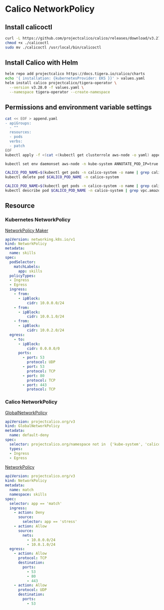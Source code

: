 # Calico NetworkPolicy
## Install calicoctl
``` bash
curl -L https://github.com/projectcalico/calico/releases/download/v3.27.2/calicoctl-linux-amd64 -o calicoctl
chmod +x ./calicoctl
sudo mv ./calicoctl /usr/local/bin/calicoctl
```
## Install Calico with Helm
``` bash
helm repo add projectcalico https://docs.tigera.io/calico/charts
echo '{ installation: {kubernetesProvider: EKS }}' > values.yaml
helm install calico projectcalico/tigera-operator \
  --version v3.28.0 -f values.yaml \
  --namespace tigera-operator --create-namespace
```
## Permissions and environment variable settings
``` bash
cat << EOF > append.yaml
- apiGroups:
  - ""
  resources:
  - pods
  verbs:
  - patch
EOF
kubectl apply -f <(cat <(kubectl get clusterrole aws-node -o yaml) append.yaml)

kubectl set env daemonset aws-node -n kube-system ANNOTATE_POD_IP=true

CALICO_POD_NAME=$(kubectl get pods -n calico-system -o name | grep calico-kube-controllers- | cut -d '/' -f 2)
kubectl delete pod $CALICO_POD_NAME -n calico-system

CALICO_POD_NAME=$(kubectl get pods -n calico-system -o name | grep calico-kube-controllers- | cut -d '/' -f 2)
kubectl describe pod $CALICO_POD_NAME -n calico-system | grep vpc.amazonaws.com/pod-ips
```
## Resource
### Kubernetes NetworkPolicy
[NetworkPolicy Maker](https://editor.networkpolicy.io/)
``` yaml
apiVersion: networking.k8s.io/v1
kind: NetworkPolicy
metadata:
  name: skills
spec:
  podSelector:
    matchLabels:
      app: skills
  policyTypes:
  - Ingress
  - Egress
  ingress:
    - from:
      - ipBlock:
          cidr: 10.0.0.0/24
    - from:
      - ipBlock:
          cidr: 10.0.1.0/24
    - from:
      - ipBlock:
          cidr: 10.0.2.0/24
  egress:
    - to:
      - ipBlock:
          cidr: 0.0.0.0/0
      ports:
        - port: 53
          protocol: UDP
        - port: 53
          protocol: TCP
        - port: 80
          protocol: TCP
        - port: 443
          protocol: TCP
```
### Calico NetworkPolicy
[GlobalNetworkPolicy](https://docs.tigera.io/calico/latest/reference/resources/globalnetworkpolicy)
``` yaml
apiVersion: projectcalico.org/v3
kind: GlobalNetworkPolicy
metadata:
  name: default-deny
spec:
  selector: projectcalico.org/namespace not in  {'kube-system', 'calico-system', 'calico-apiserver', 'tigera-operator'}
  types:
  - Ingress
  - Egress
```
[NetworkPolicy](https://docs.tigera.io/calico/latest/reference/resources/networkpolicy)
``` yaml
apiVersion: projectcalico.org/v3
kind: NetworkPolicy
metadata:
  name: match
  namespace: skills
spec:
  selector: app == 'match'
  ingress:
    - action: Deny
      source:
        selector: app == 'stress'
    - action: Allow
      source:
        nets:
          - 10.0.0.0/24
          - 10.0.1.0/24
  egress:
    - action: Allow
      protocol: TCP
      destination:
        ports:
          - 53
          - 80
          - 443
    - action: Allow
      protocol: UDP
      destination:
        ports:
          - 53
```